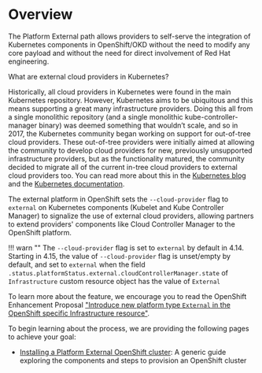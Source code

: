 # Overview

The Platform External path allows providers to self-serve the integration of
Kubernetes components in OpenShift/OKD without the need to modify any core payload
and without the need for direct involvement of Red Hat engineering.

What are external cloud providers in Kubernetes?

Historically, all cloud providers in Kubernetes were found in the main Kubernetes repository.
However, Kubernetes aims to be ubiquitous and this means supporting a great many infrastructure
providers. Doing this all from a single monolithic repository (and a single monolithic kube-controller-manager
binary) was deemed something that wouldn’t scale, and so in 2017, the Kubernetes community began working
on support for out-of-tree cloud providers. These out-of-tree providers were initially aimed at
allowing the community to develop cloud providers for new, previously unsupported infrastructure providers,
but as the functionality matured, the community decided to migrate all of the current in-tree cloud providers
to external cloud providers too. You can read more about this in the
[Kubernetes blog](https://kubernetes.io/blog/2019/04/17/the-future-of-cloud-providers-in-kubernetes/)
and the [Kubernetes documentation](https://kubernetes.io/docs/concepts/architecture/cloud-controller/).

The external platform in OpenShift sets the `--cloud-provider` flag to `external` on Kubernetes components
(Kubelet and Kube Controller Manager) to signalize the use of external cloud providers,
allowing partners to extend providers' components like Cloud Controller Manager to the OpenShift platform.

!!! warn ""
    The `--cloud-provider` flag is set to `external` by default in 4.14.
    Starting in 4.15, the value of `--cloud-provider` flag is unset/empty by default,
    and set to `external` when the field `.status.platformStatus.external.cloudControllerManager.state`
    of `Infrastructure` custom resource object has the value of `External`

To learn more about the feature, we encourage you to read the OpenShift Enhancement Proposal
["Introduce new platform type `External` in the OpenShift specific Infrastructure resource"](https://github.com/openshift/enhancements/blob/master/enhancements/cloud-integration/infrastructure-external-platform-type.md).

To begin learning about the process, we are providing the following pages to achieve your goal:

- [Installing a Platform External OpenShift cluster](./installing.md): A generic
  guide exploring the components and steps to provision an OpenShift cluster